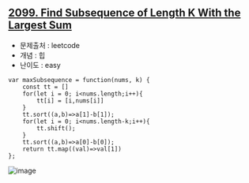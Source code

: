 ## [2099. Find Subsequence of Length K With the Largest Sum](https://leetcode.com/problems/find-subsequence-of-length-k-with-the-largest-sum/description/?envType=problem-list-v2&envId=heap-priority-queue)

- 문제출처 : leetcode
- 개념 : 힙
- 난이도 : easy

```
var maxSubsequence = function(nums, k) {
    const tt = []
    for(let i = 0; i<nums.length;i++){
        tt[i] = [i,nums[i]]
    }
    tt.sort((a,b)=>a[1]-b[1]);
    for(let i = 0; i<nums.length-k;i++){
        tt.shift();
    }
    tt.sort((a,b)=>a[0]-b[0]);
    return tt.map((val)=>val[1])
};
```



![image](https://github.com/user-attachments/assets/865ee42e-7fbb-4f90-8680-7d1181131270)
